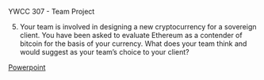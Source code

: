 YWCC 307 - Team Project

5. Your team is involved in designing a new cryptocurrency for a sovereign client. You have been asked to evaluate Ethereum as a contender of bitcoin for the basis of your currency. What does your team think and would suggest as your team’s choice to your client?

[Powerpoint](https://docs.google.com/presentation/d/1niVPVW_iFvmMDXXzxFKVvFoHozFC-FdxDuPKRPfuzmI/edit?usp=sharing)